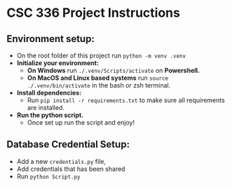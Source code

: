 # CSC 336 Project Instructions

## Environment setup:
- On the root folder of this project run `python -m venv .venv`
- **Initialize your environment:**
  - **On Windows** run `./.venv/Scripts/activate` on **Powershell.**
  - **On MacOS and Linux based systems** run `source ./.venv/bin/activate` in the bash or zsh terminal.
- **Install dependencies:**
  - Run `pip install -r requirements.txt` to make sure all requirements are installed.
- **Run the python script.**
  - Once set up run the script and enjoy!

## Database Credential Setup:
- Add a new `credentials.py` file,
- Add credentials that has been shared 
- Run `python Script.py`

